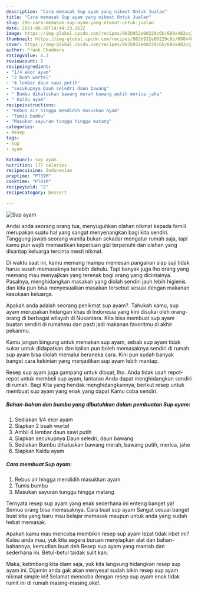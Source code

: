 ```yaml
---
description: "Cara memasak Sup ayam yang nikmat Untuk Jualan"
title: "Cara memasak Sup ayam yang nikmat Untuk Jualan"
slug: 206-cara-memasak-sup-ayam-yang-nikmat-untuk-jualan
date: 2021-06-30T14:44:23.262Z
image: https://img-global.cpcdn.com/recipes/983b932e00229c6b/680x482cq70/sup-ayam-foto-resep-utama.jpg
thumbnail: https://img-global.cpcdn.com/recipes/983b932e00229c6b/680x482cq70/sup-ayam-foto-resep-utama.jpg
cover: https://img-global.cpcdn.com/recipes/983b932e00229c6b/680x482cq70/sup-ayam-foto-resep-utama.jpg
author: Frank Chambers
ratingvalue: 4.3
reviewcount: 5
recipeingredient:
- "1/4 ekor ayam"
- "2 buah wortel"
- "4 lembar daun sawi putih"
- "secukupnya Daun seledri daun bawang"
- " Bumbu dihaluskan bawang merah bawang putih merica jahe"
- " Kaldu ayam"
recipeinstructions:
- "Rebus air hingga mendidih masukkan ayam"
- "Tumis bumbu"
- "Masukan sayuran tunggu hingga matang"
categories:
- Resep
tags:
- sup
- ayam

katakunci: sup ayam 
nutrition: 177 calories
recipecuisine: Indonesian
preptime: "PT39M"
cooktime: "PT41M"
recipeyield: "2"
recipecategory: Dessert

---
```



![Sup ayam](https://img-global.cpcdn.com/recipes/983b932e00229c6b/680x482cq70/sup-ayam-foto-resep-utama.jpg)

Andai anda seorang orang tua, menyuguhkan olahan nikmat kepada famili merupakan suatu hal yang sangat menyenangkan bagi kita sendiri. Tanggung jawab seorang  wanita bukan sekadar mengatur rumah saja, tapi kamu pun wajib memastikan keperluan gizi terpenuhi dan olahan yang disantap keluarga tercinta mesti nikmat.

Di waktu  saat ini, kamu memang mampu memesan panganan siap saji tidak harus susah memasaknya terlebih dahulu. Tapi banyak juga lho orang yang memang mau menyajikan yang terenak bagi orang yang dicintainya. Pasalnya, menghidangkan masakan yang diolah sendiri jauh lebih higienis dan kita pun bisa menyesuaikan masakan tersebut sesuai dengan makanan kesukaan keluarga. 



Apakah anda adalah seorang penikmat sup ayam?. Tahukah kamu, sup ayam merupakan hidangan khas di Indonesia yang kini disukai oleh orang-orang di berbagai wilayah di Nusantara. Kita bisa membuat sup ayam buatan sendiri di rumahmu dan pasti jadi makanan favoritmu di akhir pekanmu.

Kamu jangan bingung untuk memakan sup ayam, sebab sup ayam tidak sukar untuk didapatkan dan kalian pun boleh memasaknya sendiri di rumah. sup ayam bisa diolah memalui beraneka cara. Kini pun sudah banyak banget cara kekinian yang menjadikan sup ayam lebih mantap.

Resep sup ayam juga gampang untuk dibuat, lho. Anda tidak usah repot-repot untuk membeli sup ayam, lantaran Anda dapat menghidangkan sendiri di rumah. Bagi Kita yang hendak menghidangkannya, berikut resep untuk membuat sup ayam yang enak yang dapat Kamu coba sendiri.

<!--inarticleads1-->

##### Bahan-bahan dan bumbu yang dibutuhkan dalam pembuatan Sup ayam:

1. Sediakan 1/4 ekor ayam
1. Siapkan 2 buah wortel
1. Ambil 4 lembar daun sawi putih
1. Siapkan secukupnya Daun seledri, daun bawang
1. Sediakan  Bumbu dihaluskan bawang merah, bawang putih, merica, jahe
1. Siapkan  Kaldu ayam




<!--inarticleads2-->

##### Cara membuat Sup ayam:

1. Rebus air hingga mendidih masukkan ayam
1. Tumis bumbu
1. Masukan sayuran tunggu hingga matang




Ternyata resep sup ayam yang enak sederhana ini enteng banget ya! Semua orang bisa memasaknya. Cara buat sup ayam Sangat sesuai banget buat kita yang baru mau belajar memasak maupun untuk anda yang sudah hebat memasak.

Apakah kamu mau mencoba membikin resep sup ayam lezat tidak ribet ini? Kalau anda mau, yuk kita segera buruan menyiapkan alat dan bahan-bahannya, kemudian buat deh Resep sup ayam yang mantab dan sederhana ini. Betul-betul taidak sulit kan. 

Maka, ketimbang kita diam saja, yuk kita langsung hidangkan resep sup ayam ini. Dijamin anda gak akan menyesal sudah bikin resep sup ayam nikmat simple ini! Selamat mencoba dengan resep sup ayam enak tidak rumit ini di rumah masing-masing,oke!.

